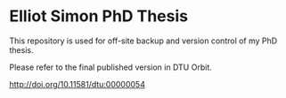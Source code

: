 # Elliot Simon PhD Thesis #

This repository is used for off-site backup and version control of my PhD thesis.

Please refer to the final published version in DTU Orbit.

http://doi.org/10.11581/dtu:00000054
